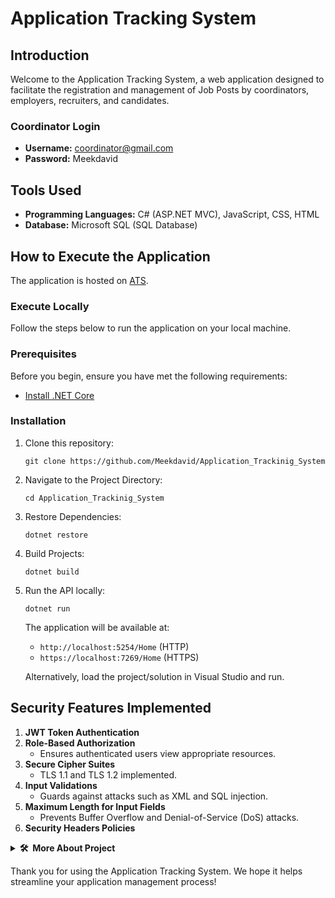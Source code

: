 # Application Tracking System

## Introduction

Welcome to the Application Tracking System, a web application designed to facilitate the registration and management of Job Posts by coordinators, employers, recruiters, and candidates. 

### Coordinator Login
- **Username:** coordinator@gmail.com
- **Password:** Meekdavid

## Tools Used

- **Programming Languages:** C# (ASP.NET MVC), JavaScript, CSS, HTML
- **Database:** Microsoft SQL (SQL Database)

## How to Execute the Application
The application is hosted on [ATS](https://102.210.194.25/application_trackinig_system/).

### Execute Locally

Follow the steps below to run the application on your local machine.

### Prerequisites

Before you begin, ensure you have met the following requirements:

- [Install .NET Core](https://dotnet.microsoft.com/download)

### Installation

1. Clone this repository:
   ```shell
   git clone https://github.com/Meekdavid/Application_Trackinig_System
   ```
2. Navigate to the Project Directory:
   ```shell
   cd Application_Trackinig_System
   ```
3. Restore Dependencies:
   ```shell
   dotnet restore
   ```
4. Build Projects:
   ```shell
   dotnet build
   ```
5. Run the API locally:
   ```shell
   dotnet run
   ```
   The application will be available at:
   - `http://localhost:5254/Home` (HTTP)
   - `https://localhost:7269/Home` (HTTPS)

   Alternatively, load the project/solution in Visual Studio and run.

## Security Features Implemented

1. **JWT Token Authentication**
2. **Role-Based Authorization**
   - Ensures authenticated users view appropriate resources.
3. **Secure Cipher Suites**
   - TLS 1.1 and TLS 1.2 implemented.
4. **Input Validations**
   - Guards against attacks such as XML and SQL injection.
5. **Maximum Length for Input Fields**
   - Prevents Buffer Overflow and Denial-of-Service (DoS) attacks.
6. **Security Headers Policies**

<details>
  <summary><b>🛠️&nbsp;&nbsp;More&nbsp;About&nbsp;Project</b></summary>
  
### Author  
  * David Mboko | [Youtube](https://www.youtube.com/@davidmboko6502/featured) | [LinkedIn](https://www.linkedin.com/mwlite/in/david-mboko-25bb9019b) | [Academia](https://aksu.academia.edu/DavidMboko) |

### Resources
- [Click to View](https://dotnet.microsoft.com/en-us/learn)
</details>

Thank you for using the Application Tracking System. We hope it helps streamline your application management process!

